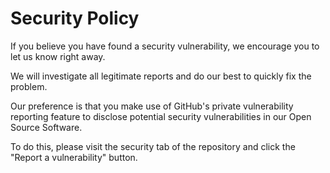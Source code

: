 # Security Policy

If you believe you have found a security vulnerability, we encourage you to let
us know right away.

We will investigate all legitimate reports and do our best to quickly fix the
problem.

Our preference is that you make use of GitHub's private vulnerability reporting
feature to disclose potential security vulnerabilities in our Open Source
Software.

To do this, please visit the security tab of the repository and click the
"Report a vulnerability" button.
